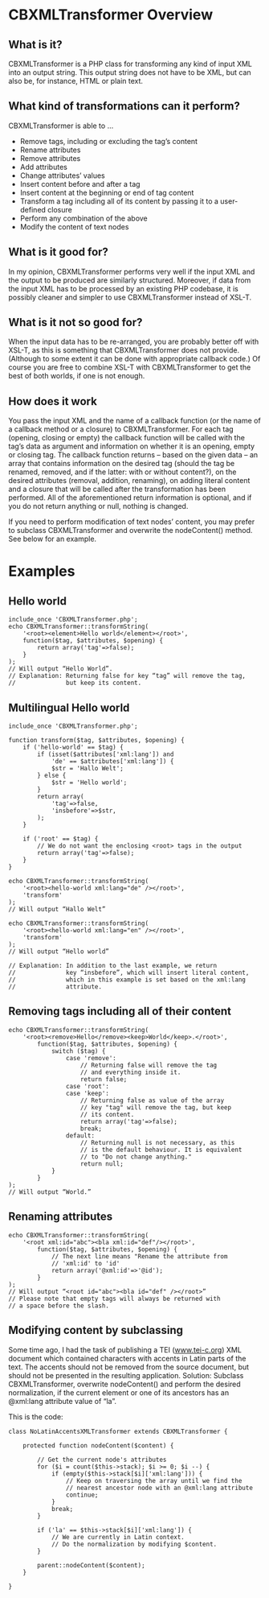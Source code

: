 CBXMLTransformer Overview
=========================

What is it?
--------------
CBXMLTransformer is a PHP class for transforming any kind of input XML into an output string. This output string does not have to be XML, but can also be, for instance, HTML or plain text.


What kind of transformations can it perform?
----------------
CBXMLTransformer is able to …

* Remove tags, including or excluding the tag’s content
* Rename attributes
* Remove attributes
* Add attributes
* Change attributes’ values
* Insert content before and after a tag
* Insert content at the beginning or end of tag content
* Transform a tag including all of its content by passing it to a user-defined closure
* Perform any combination of the above
* Modify the content of text nodes

What is it good for?
--------------------
In my opinion, CBXMLTransformer performs very well if the input XML and the output to be produced are similarly structured. Moreover, if data from the input XML has to be processed by an existing PHP codebase, it is possibly cleaner and simpler to use CBXMLTransformer instead of XSL-T.

What is it not so good for?
----------------------------
When the input data has to be re-arranged, you are probably better off with XSL-T, as this is something that CBXMLTransformer does not provide. (Although to some extent it can be done with appropriate callback code.) Of course you are free to combine XSL-T with CBXMLTransformer to get the best of both worlds, if one is not enough.

How does it work
-----------------
You pass the input XML and the name of a callback function (or the name of a callback method or a closure) to CBXMLTransformer. For each tag (opening, closing or empty) the callback function will be called with the tag’s data as argument and information on whether it is an opening, empty or closing tag. The callback function returns – based on the given data – an array that contains information on the desired tag (should the tag be renamed, removed, and if the latter: with or without content?), on the desired attributes (removal, addition, renaming), on adding literal content and a closure that will be called after the transformation has been performed. All of the aforementioned return information is optional, and if you do not return anything or null, nothing is changed.

If you need to perform modification of text nodes’ content, you may prefer to subclass CBXMLTransformer and overwrite the nodeContent() method. See below for an example.

Examples
===========

Hello world
------------
	include_once 'CBXMLTransformer.php';
	echo CBXMLTransformer::transformString(
		'<root><element>Hello world</element></root>',
		function($tag, $attributes, $opening) {
			return array('tag'=>false);
		}
	);
	// Will output “Hello World”.
	// Explanation: Returning false for key “tag” will remove the tag,
	//              but keep its content.

Multilingual Hello world
---------------------------
	include_once 'CBXMLTransformer.php';

	function transform($tag, $attributes, $opening) {
		if ('hello-world' == $tag) {
			if (isset($attributes['xml:lang']) and
				'de' == $attributes['xml:lang']) {
				$str = 'Hallo Welt';
			} else {
				$str = 'Hello world';
			}
			return array(
				'tag'=>false,
				'insbefore'=>$str,
			);
		}

		if ('root' == $tag) {
			// We do not want the enclosing <root> tags in the output
			return array('tag'=>false);
		}
	}

	echo CBXMLTransformer::transformString(
		'<root><hello-world xml:lang="de" /></root>',
		'transform'
	);
	// Will output “Hallo Welt”
	
	echo CBXMLTransformer::transformString(
		'<root><hello-world xml:lang="en" /></root>',
		'transform'
	);
	// Will output “Hello world”

	// Explanation: In addition to the last example, we return
	//              key “insbefore”, which will insert literal content,
	//              which in this example is set based on the xml:lang
	//              attribute.


Removing tags including all of their content
--------------------------------------------
	echo CBXMLTransformer::transformString(
		'<root><remove>Hello</remove><keep>World</keep>.</root>',
			function($tag, $attributes, $opening) {
				switch ($tag) {
					case 'remove':
						// Returning false will remove the tag
						// and everything inside it.
						return false;
					case 'root':
					case 'keep':
						// Returning false as value of the array
						// key "tag" will remove the tag, but keep
						// its content.
						return array('tag'=>false);
						break;
					default:
						// Returning null is not necessary, as this
						// is the default behaviour. It is equivalent
						// to "Do not change anything."
						return null;
				}
			}
	);
	// Will output “World.”

Renaming attributes
-------------------
	echo CBXMLTransformer::transformString(
		'<root xml:id="abc"><bla xml:id="def"/></root>',
			function($tag, $attributes, $opening) {
				// The next line means "Rename the attribute from
				// 'xml:id' to 'id'
				return array('@xml:id'=>'@id');
			}
	);
	// Will output “<root id="abc"><bla id="def" /></root>”
	// Please note that empty tags will always be returned with
	// a space before the slash.


Modifying content by subclassing
--------------------------------
Some time ago, I had the task of publishing a TEI (www.tei-c.org) XML document which contained characters with accents in Latin parts of the text. The accents should not be removed from the source document, but should not be presented in the resulting application. Solution: Subclass CBXMLTransformer, overwrite nodeContent() and perform the desired normalization, if the current element or one of its ancestors has an @xml:lang attribute value of “la”.

This is the code:

	class NoLatinAccentsXMLTransformer extends CBXMLTransformer {

		protected function nodeContent($content) {
	
			// Get the current node's attributes
			for ($i = count($this->stack); $i >= 0; $i --) {
				if (empty($this->stack[$i]['xml:lang'])) {
					// Keep on traversing the array until we find the
					// nearest ancestor node with an @xml:lang attribute
					continue;
				}
				break;
			}
	
			if ('la' == $this->stack[$i]['xml:lang']) {
				// We are currently in Latin context.
				// Do the normalization by modifying $content.
			}
	
			parent::nodeContent($content);
		}
	
	}

